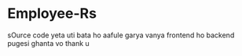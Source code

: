 # Employee-Rs
sOurce code yeta uti bata ho aafule garya vanya frontend ho backend pugesi ghanta vo thank u
